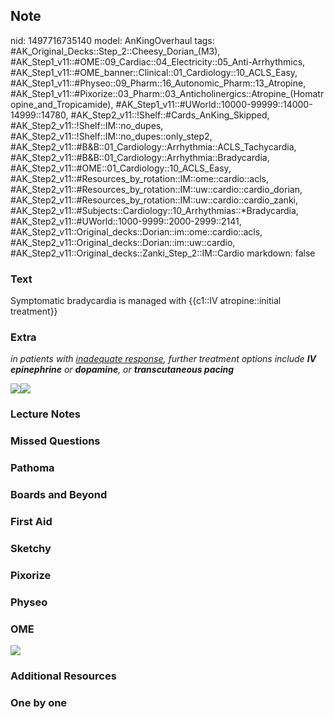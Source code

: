 ## Note
nid: 1497716735140
model: AnKingOverhaul
tags: #AK_Original_Decks::Step_2::Cheesy_Dorian_(M3), #AK_Step1_v11::#OME::09_Cardiac::04_Electricity::05_Anti-Arrhythmics, #AK_Step1_v11::#OME_banner::Clinical::01_Cardiology::10_ACLS_Easy, #AK_Step1_v11::#Physeo::09_Pharm::16_Autonomic_Pharm::13_Atropine, #AK_Step1_v11::#Pixorize::03_Pharm::03_Anticholinergics::Atropine_(Homatropine_and_Tropicamide), #AK_Step1_v11::#UWorld::10000-99999::14000-14999::14780, #AK_Step2_v11::!Shelf::#Cards_AnKing_Skipped, #AK_Step2_v11::!Shelf::IM::no_dupes, #AK_Step2_v11::!Shelf::IM::no_dupes::only_step2, #AK_Step2_v11::#B&B::01_Cardiology::Arrhythmia::ACLS_Tachycardia, #AK_Step2_v11::#B&B::01_Cardiology::Arrhythmia::Bradycardia, #AK_Step2_v11::#OME::01_Cardiology::10_ACLS_Easy, #AK_Step2_v11::#Resources_by_rotation::IM::ome::cardio::acls, #AK_Step2_v11::#Resources_by_rotation::IM::uw::cardio::cardio_dorian, #AK_Step2_v11::#Resources_by_rotation::IM::uw::cardio::cardio_zanki, #AK_Step2_v11::#Subjects::Cardiology::10_Arrhythmias::*Bradycardia, #AK_Step2_v11::#UWorld::1000-9999::2000-2999::2141, #AK_Step2_v11::Original_decks::Dorian::im::ome::cardio::acls, #AK_Step2_v11::Original_decks::Dorian::im::uw::cardio, #AK_Step2_v11::Original_decks::Zanki_Step_2::IM::Cardio
markdown: false

### Text
Symptomatic bradycardia is managed with {{c1::IV atropine::initial treatment}}

### Extra
<i>in patients with <u>inadequate response</u>, further treatment
options include <b>IV epinephrine</b> or <b>dopamine</b>, or
<b>transcutaneous pacing</b></i>
<div>
  <div>
    <i><img src="sb_1358629116483.png"><img src=
    "paste-66632122630733.jpg"></i>
  </div>
</div>

### Lecture Notes


### Missed Questions


### Pathoma


### Boards and Beyond


### First Aid


### Sketchy


### Pixorize


### Physeo


### OME
<div class="ome-widget">
  <a href=
  "https://onlinemeded.org/spa/cardiology/acls-easy/acquire?ref=anki">
  <img src="_OME_AnkiFlashcards_Lesson_6.png"></a>
</div>

### Additional Resources


### One by one

